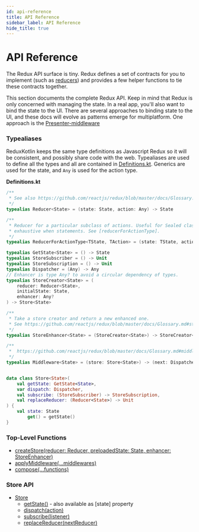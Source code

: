```yaml
---
id: api-reference
title: API Reference
sidebar_label: API Reference
hide_title: true
---
```


# API Reference

The Redux API surface is tiny. Redux defines a set of contracts for you to implement (such as 
[reducers](../Glossary.md#reducer)) and provides a few helper functions to tie these contracts 
together.

This section documents the complete Redux API. Keep in mind that Redux is only concerned with
managing the state. In a real app, you'll also want to bind the state to the UI. There are several
approaches to binding state to the UI, and these docs will evolve as patterns emerge for
multiplatform. One approach is the [Presenter-middleware](TODO)


### Typealiases 
ReduxKotlin keeps the same type definitions as Javascript Redux so it will be consistent, and
possibly share code with the web. Typealiases are used to define all the types and all are contained
in
[Definitions.kt](https://github.com/reduxkotlin/redux-kotlin/blob/master/lib/src/commonMain/kotlin/org/reduxkotlin/Definitions.kt).
Generics are used for the state, and `Any` is used for the action type.

__Definitions.kt__
```kotlin
/**
 * See also https://github.com/reactjs/redux/blob/master/docs/Glossary.md#reducer
 */
typealias Reducer<State> = (state: State, action: Any) -> State

/**
 * Reducer for a particular subclass of actions. Useful for Sealed classes &
 * exhaustive when statements. See [reducerForActionType].
 */
typealias ReducerForActionType<TState, TAction> = (state: TState, action: TAction) -> TState

typealias GetState<State> = () -> State
typealias StoreSubscriber = () -> Unit
typealias StoreSubscription = () -> Unit
typealias Dispatcher = (Any) -> Any
// Enhancer is type Any? to avoid a circular dependency of types.
typealias StoreCreator<State> = (
    reducer: Reducer<State>,
    initialState: State,
    enhancer: Any?
) -> Store<State>

/**
 * Take a store creator and return a new enhanced one.
 * See https://github.com/reactjs/redux/blob/master/docs/Glossary.md#store-enhancer
 */
typealias StoreEnhancer<State> = (StoreCreator<State>) -> StoreCreator<State>

/**
 *  https://github.com/reactjs/redux/blob/master/docs/Glossary.md#middleware
 */
typealias Middleware<State> = (store: Store<State>) -> (next: Dispatcher) -> (action: Any) -> Any


data class Store<State>(
    val getState: GetState<State>,
    var dispatch: Dispatcher,
    val subscribe: (StoreSubscriber) -> StoreSubscription,
    val replaceReducer: (Reducer<State>) -> Unit
) {
    val state: State
        get() = getState()
}
```

### Top-Level Functions

- [createStore(reducer: Reducer, preloadedState: State, enhancer: StoreEnhancer)](createStore.md)
- [applyMiddleware(...middlewares)](applyMiddleware.md)
- [compose(...functions)](compose.md)

### Store API

- [Store](Store.md)
  - [getState()](Store.md#getState) - also available as [state] property
  - [dispatch(action)](Store.md#dispatchaction)
  - [subscribe(listener)](Store.md#subscribelistener)
  - [replaceReducer(nextReducer)](Store.md#replacereducernextreducer)
